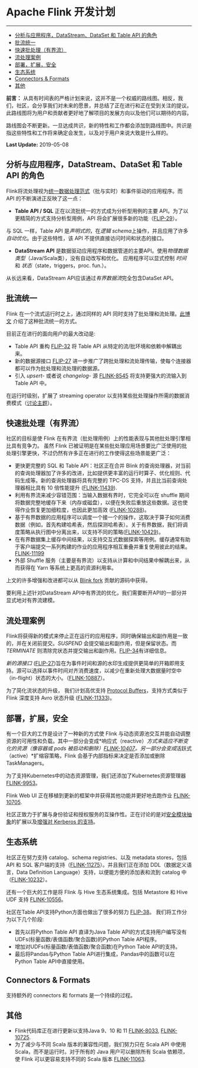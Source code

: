 # Apache Flink 开发计划

------

- [分析与应用程序，DataStream、DataSet 和 Table API 的角色](https://flink.apache.org/zh/roadmap.html#datastreamdataset--table-api-)
- [批流统一](https://flink.apache.org/zh/roadmap.html#section)
- [快速批处理（有界流）](https://flink.apache.org/zh/roadmap.html#section-1)
- [流处理案例](https://flink.apache.org/zh/roadmap.html#section-2)
- [部署，扩展，安全](https://flink.apache.org/zh/roadmap.html#section-3)
- [生态系统](https://flink.apache.org/zh/roadmap.html#section-4)
- [Connectors & Formats](https://flink.apache.org/zh/roadmap.html#connectors--formats)
- [其他](https://flink.apache.org/zh/roadmap.html#section-5)

**前言：** 从具有时间表的严格计划来说，这并不是一个权威的路线图。相反，我们，社区，会分享我们对未来的愿景，并总结了正在进行和正在受到关注的提议。此路线图将为用户和贡献者更好地了解项目的发展方向以及他们可以期待的内容。

路线图会不断更新。一旦达成共识，新的特性和工作都会添加到路线图中。共识是指这些特性和工作将来确定会发生，以及对于用户来说大致是什么样的。

**Last Update:** 2019-05-08

## 分析与应用程序，DataStream、DataSet 和 Table API 的角色

Flink将流处理视为[统一数据处理范式](https://flink.apache.org/zh/flink-architecture.html)（批与实时）和事件驱动的应用程序。而 API 的不断演进正反映了这一点：

- **Table API / SQL** 正在以流批统一的方式成为分析型用例的主要 API。为了以更精简的方式支持分析型用例，API 将会扩展很多新的功能（[FLIP-29](https://cwiki.apache.org/confluence/pages/viewpage.action?pageId=97552739)）。

与 SQL 一样，Table API 是*声明式的*，在*逻辑 schema*上操作，并且应用了许多*自动优化*。由于这些特性，该 API 不提供直接访问时间和状态的接口。

- **DataStream API** 是数据驱动应用程序和数据管道的主要API。使用*物理数据类型*（Java/Scala类），没有自动改写和优化。 应用程序可以显式控制 *时间* 和 *状态*（state，triggers，proc. fun.）。

从长远来看，DataStream API应该通过*有界数据流*完全包含DataSet API。

## 批流统一

Flink 在一个流式运行时之上，通过同样的 API 同时支持了批处理和流处理。[此博文](https://flink.apache.org/news/2019/02/13/unified-batch-streaming-blink.html) 介绍了这种批流统一的方式。

目前正在进行的面向用户的最大改动是:

- Table API 重构 [FLIP-32](https://cwiki.apache.org/confluence/display/FLINK/FLIP-32%3A+Restructure+flink-table+for+future+contributions) 将 Table API 从特定的流/批环境和依赖中解耦出来。
- 新的数据源接口 [FLIP-27](https://cwiki.apache.org/confluence/display/FLINK/FLIP-27%3A+Refactor+Source+Interface) 进一步推广了跨批处理和流处理传输，使每个连接器都可以作为批处理和流处理的数据源。
- 引入 *upsert-* 或者说 *changelog-* 源 [FLINK-8545](https://issues.apache.org/jira/browse/FLINK-8545) 将支持更强大的流输入到 Table API 中。

在运行时级别，扩展了 streaming operator 以支持某些批处理操作所需的数据消费模式（[讨论主题](https://lists.apache.org/thread.html/cb1633d10d17b0c639c3d59b2283e9e01ecda3e54ba860073c124878@)）。

## 快速批处理（有界流）

社区的目标是使 Flink 在有界流（批处理用例）上的性能表现与其他批处理引擎相比具有竞争力。 虽然 Flink 已被证明是在某些批处理应用场景要比广泛使用的批处理引擎更快，不过仍然有许多正在进行的工作使得这些场景能更广泛：

- 更快更完整的 SQL 和 Table API：社区正在合并 Blink 的查询处理器，对当前的查询处理器加了许多的改进，比如提供更丰富的运行时算子、优化规则、代码生成等。新的查询处理器将具有完整的 TPC-DS 支持，并且比当前查询处理器相比具有 10 倍性能提升 ([FLINK-11439](https://issues.apache.org/jira/browse/FLINK-11439)).
- 利用有界流来减少容错范围：当输入数据有界时，它完全可以在 shuffle 期间将数据完整地缓存下来（内存或磁盘），以便在失败后重放这些数据。这也使得作业恢复更加细粒度，也因此更加高效 ([FLINK-10288](https://issues.apache.org/jira/browse/FLINK-10288))。
- 基于有界数据的应用程序可以调度一个接一个的操作，这取决于算子如何消费数据（例如，首先构建哈希表，然后探测哈希表）。关于有界数据，我们将调度策略从执行图中分离出来，以支持不同的策略([FLINK-10429](https://issues.apache.org/jira/browse/FLINK-10429))。
- 在有界数据集上缓存中间结果，以支持交互式数据探索等用例。缓存通常有助于客户端提交一系列构建的作业的应用程序相互重叠并重复使用彼此的结果。[FLINK-11199](https://issues.apache.org/jira/browse/FLINK-11199)
- 外部 Shuffle 服务（主要是有界流）以支持从计算和中间结果中解耦出来，从而获得在 Yarn 等系统上更高的资源利用率。

上文的许多增强和改进都可以从 [Blink fork](https://github.com/apache/flink/tree/blink) 贡献的源码中获得。

要利用上述针对DataStream API中有界流的优化，我们需要断开API的一部分并显式地对有界流建模。

## 流处理案例

Flink将获得新的模式来停止正在运行的应用程序，同时确保输出和副作用是一致的，并在关闭前提交。*SUSPEND* 会提交输出和副作用，但是保留状态。而 *TERMINATE* 则清除完状态并提交输出和副作用。[FLIP-34](https://cwiki.apache.org/confluence/pages/viewpage.action?pageId=103090212)有详细信息。

*新的源接口* ([FLIP-27](https://cwiki.apache.org/confluence/display/FLINK/FLIP-27%3A+Refactor+Source+Interface))旨在为事件时间和源的水印生成提供更简单的开箱即用支持。源可以选择以事件时间对齐消费速度，以减少在重新处理大数据量时空中（in-flight）状态的大小。（[FLINK-10887](https://issues.apache.org/jira/browse/FLINK-10886)）。

为了简化流状态的升级， 我们计划高优支持 [Protocol Buffers](https://developers.google.com/protocol-buffers/)，支持方式类似于 Flink 深度支持 Avro 状态升级 ([FLINK-11333](https://issues.apache.org/jira/browse/FLINK-11333))。

## 部署，扩展，安全

有一个巨大的工作是设计了一种新的方式使 Flink 与动态资源池交互并能自动调整资源的可用性和负载。其中一部分会变成*响应式（reactive）*方式来适应不断变化的资源（像容器或 pods 被启动和删除）[FLINK-10407](https://issues.apache.org/jira/browse/FLINK-10407)。另一部分会变成*活跃式（active）*扩缩容策略，Flink 会基于内部指标来决定是否添加或删除 TaskManagers。

为了支持Kubernetes中的动态资源管理，我们还添加了Kubernetes资源管理器[FLINK-9953](https://issues.apache.org/jira/browse/FLINK-9953)。

Flink Web UI 正在移植到更新的框架中并获得其他功能并更好地去跑作业 [FLINK-10705](https://issues.apache.org/jira/browse/FLINK-10705).

社区正致力于扩展与身份验证和授权服务的互操作性。正在讨论的是对[安全模块抽象](http://apache-flink-mailing-list-archive.1008284.n3.nabble.com/DISCUSS-Flink-security-improvements-td21068.html)的扩展以及[增强对 Kerberos 的支持](http://apache-flink-mailing-list-archive.1008284.n3.nabble.com/DISCUSS-Flink-Kerberos-Improvement-td25983.html)。

## 生态系统

社区正在努力支持 catalog、schema registries、以及 metadata stores，包括 API 和 SQL 客户端的支持（[FLINK-11275](https://issues.apache.org/jira/browse/FLINK-11275)）。并且我们正在添加 DDL（数据定义语言，Data Definition Language）支持，以便能方便的添加表和流到 catalog 中（[FLINK-10232](https://issues.apache.org/jira/browse/FLINK-10232)）。

还有一个巨大的工作是将 Flink 与 Hive 生态系统集成。包括 Metastore 和 Hive UDF 支持 [FLINK-10556](https://issues.apache.org/jira/browse/FLINK-10556)。

社区在Table API支持Python方面也做出了很多的努力 [FLIP-38](https://cwiki.apache.org/confluence/display/FLINK/FLIP-38%3A+Python+Table+API)。 我们将工作分为以下几个阶段:

- 首先以将Python Table API 直译为Java Table API的方式支持用户编写没有UDFs(标量函数/表值函数/聚合函数)的Python Table API程序。
- 增加对UDFs(标量函数/表值函数/聚合函数)在Python Table API的支持。
- 最后将Pandas与Python Table API进行集成，Pandas中的函数可以在Python Table API中直接使用。

## Connectors & Formats

支持额外的 connectors 和 formats 是一个持续的过程。

## 其他

- Flink代码库正在进行更新以支持Java 9、10 和 11 [FLINK-8033](https://issues.apache.org/jira/browse/FLINK-8033), [FLINK-10725](https://issues.apache.org/jira/browse/FLINK-10725).
- 为了减少与不同 Scala 版本的兼容性问题，我们努力只在 Scala API 中使用 Scala，而不是运行时。对于所有的 Java 用户可以删除所有 Scala 依赖项，使 Flink 可以更容易支持不同的 Scala 版本 [FLINK-11063](https://issues.apache.org/jira/browse/FLINK-11063).